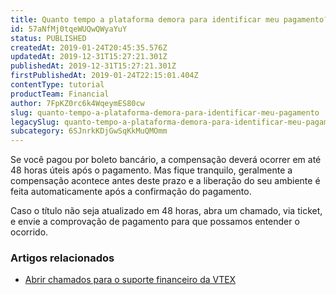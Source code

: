 ```yaml
---
title: Quanto tempo a plataforma demora para identificar meu pagamento?
id: 57aNfMj0tqeWUQwQWyaYuY
status: PUBLISHED
createdAt: 2019-01-24T20:45:35.576Z
updatedAt: 2019-12-31T15:27:21.301Z
publishedAt: 2019-12-31T15:27:21.301Z
firstPublishedAt: 2019-01-24T22:15:01.404Z
contentType: tutorial
productTeam: Financial
author: 7FpKZ0rc6k4WqeymES80cw
slug: quanto-tempo-a-plataforma-demora-para-identificar-meu-pagamento
legacySlug: quanto-tempo-a-plataforma-demora-para-identificar-meu-pagamento
subcategory: 6SJnrkKDjGwSqKkMuQMOmm
---
```


Se você pagou por boleto bancário, a compensação deverá ocorrer em até 48 horas úteis após o pagamento. Mas fique tranquilo, geralmente a compensação acontece antes deste prazo e a liberação do seu ambiente é feita automaticamente após a confirmação do pagamento.

<div class="alert alert-warning">
Caso o título não seja atualizado em 48 horas, abra um chamado, via ticket, e envie a comprovação de pagamento para que possamos entender o ocorrido.
</div>

### Artigos relacionados

- [Abrir chamados para o suporte financeiro da VTEX](/pt/tutorial/abrir-chamados-para-o-suporte-financeiro-da-vtex)


